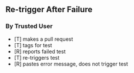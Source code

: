 ## Re-trigger After Failure

### By Trusted User
 - [T] makes a pull request
 - [T] tags for test
 - [R] reports failed test
 - [T] re-triggers test
 - [R] pastes error message, does not trigger test